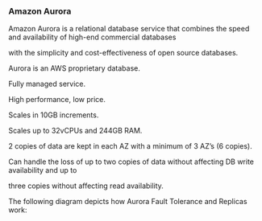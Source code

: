 ### Amazon Aurora


Amazon Aurora is a relational database service that combines the speed and availability of high-end commercial databases

with the simplicity and cost-effectiveness of open source databases.


Aurora is an AWS proprietary database.


Fully managed service.


High performance, low price.


Scales in 10GB increments.


Scales up to 32vCPUs and 244GB RAM.


2 copies of data are kept in each AZ with a minimum of 3 AZ’s (6 copies).


Can handle the loss of up to two copies of data without affecting DB write availability and up to


three copies without affecting read availability.


The following diagram depicts how Aurora Fault Tolerance and Replicas work:

